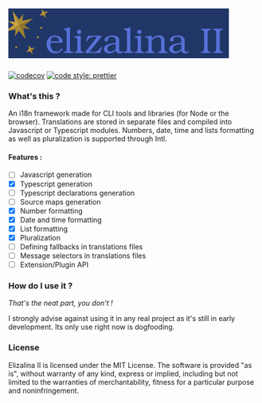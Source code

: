 <h1><img src="docs/images/elzii.min.svg" height="100px" alt="Elizalina II"></h1>

[![codecov](https://codecov.io/github/louisdevie/elizalina2/graph/badge.svg?token=6EO0LR9PWQ)](https://codecov.io/github/louisdevie/elizalina2)
[![code style: prettier](https://img.shields.io/badge/code_style-prettier-ff69b4.svg)](https://github.com/prettier/prettier)

### What's this ?

An i18n framework made for CLI tools and libraries (for Node or the browser). Translations are stored in separate files and
compiled into Javascript or Typescript modules. Numbers, date, time and lists formatting as well as pluralization is
supported through Intl.

#### Features :
- [ ] Javascript generation
- [x] Typescript generation 
- [ ] Typescript declarations generation
- [ ] Source maps generation
- [x] Number formatting
- [x] Date and time formatting
- [x] List formatting
- [x] Pluralization
- [ ] Defining fallbacks in translations files
- [ ] Message selectors in translations files
- [ ] Extension/Plugin API

### How do I use it ?

*That's the neat part, you don't !*

I strongly advise against using it in any real project as it's still in early development. Its only use right now is
dogfooding.

### License

Elizalina II is licensed under the MIT License. The software is provided "as is", without warranty of any kind, express
or implied, including but not limited to the warranties of merchantability, fitness for a particular purpose and
noninfringement.